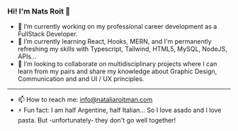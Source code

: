 ### Hi! I'm Nats Roit 👋

<!--
**NatsRoit/NatsRoit** is a ✨ _special_ ✨ repository because its `README.md` (this file) appears on your GitHub profile.
-->


- 🔭 I’m currently working on my professional career development as a FullStack Developer.
- 🌱 I’m currently learning React, Hooks, MERN, and I'm permanently refreshing my skills with Typescript, Tailwind, HTML5, MySQL, NodeJS, APIs... 
- 👯 I’m looking to collaborate on multidisciplinary projects where I can learn from my pairs and share my knowledge about Graphic Design, Communication and and UI / UX principles. 
****
- 📫 How to reach me: info@nataliaroitman.com
- ⚡ Fun fact: I am half Argentine, half Italian... So I love asado and I love pasta. But -unfortunately- they don't go well together!

